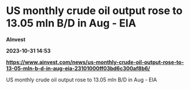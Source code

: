 # US monthly crude oil output rose to 13.05 mln B/D in Aug - EIA
**AInvest**

**2023-10-31 14:53**

**https://www.ainvest.com/news/us-monthly-crude-oil-output-rose-to-13-05-mln-b-d-in-aug-eia-23101000ff03bd6c300af8b6/**

US monthly crude oil output rose to 13.05 mln B/D in Aug - EIA